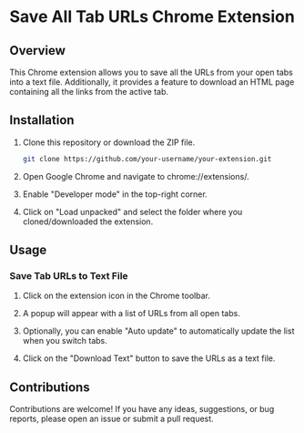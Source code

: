 # Save All Tab URLs Chrome Extension

## Overview

This Chrome extension allows you to save all the URLs from your open tabs into a text file. Additionally, it provides a feature to download an HTML page containing all the links from the active tab.

## Installation

1. Clone this repository or download the ZIP file.

    ```bash
    git clone https://github.com/your-username/your-extension.git
    ```

2. Open Google Chrome and navigate to chrome://extensions/.

3. Enable "Developer mode" in the top-right corner.

4. Click on "Load unpacked" and select the folder where you cloned/downloaded the extension.

## Usage

### Save Tab URLs to Text File

1. Click on the extension icon in the Chrome toolbar.

2. A popup will appear with a list of URLs from all open tabs.

3. Optionally, you can enable "Auto update" to automatically update the list when you switch tabs.

4. Click on the "Download Text" button to save the URLs as a text file.

## Contributions

Contributions are welcome! If you have any ideas, suggestions, or bug reports, please open an issue or submit a pull request.


